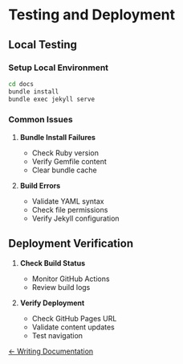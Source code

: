 # Testing and Deployment
<!-- testing-deployment.md -->

## Local Testing

### Setup Local Environment

```bash
cd docs
bundle install
bundle exec jekyll serve
```

### Common Issues

1. **Bundle Install Failures**
   - Check Ruby version
   - Verify Gemfile content
   - Clear bundle cache

2. **Build Errors**
   - Validate YAML syntax
   - Check file permissions
   - Verify Jekyll configuration

## Deployment Verification

1. **Check Build Status**
   - Monitor GitHub Actions
   - Review build logs

2. **Verify Deployment**
   - Check GitHub Pages URL
   - Validate content updates
   - Test navigation

[← Writing Documentation](writing-docs.md)